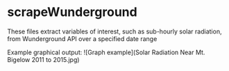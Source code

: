 # scrapeWunderground
These files extract variables of interest, such as sub-hourly solar radiation, from Wunderground API over a specified date range

Example graphical output:
![Graph example](Solar Radiation Near Mt. Bigelow 2011 to 2015.jpg)
